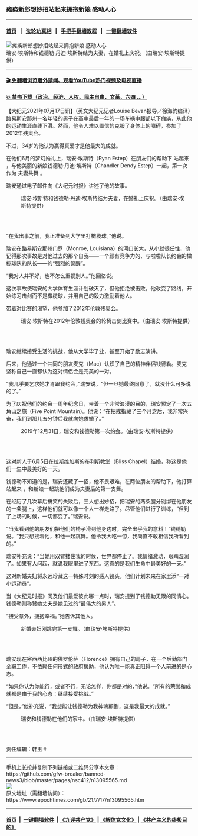 ### 瘫痪新郎想妙招站起来拥抱新娘 感动人心
------------------------

#### [首页](https://github.com/gfw-breaker/banned-news3/blob/master/README.md) &nbsp;&nbsp;|&nbsp;&nbsp; [法轮功真相](https://github.com/begood0513/basic/blob/master/README.md)  &nbsp;&nbsp;|&nbsp;&nbsp; [手把手翻墙教程](https://github.com/gfw-breaker/guides/wiki)  &nbsp;&nbsp;|&nbsp;&nbsp; [一键翻墙软件](https://github.com/gfw-breaker/nogfw/blob/master/README.md)  



<div><img alt="瘫痪新郎想妙招站起来拥抱新娘 感动人心" class="attachment-djy_600_400 size-djy_600_400 wp-post-image" src="https://i.epochtimes.com/assets/uploads/2021/07/id13095571-Paralyzed-Groom-i-700x420-600x400.jpg"/>
<div class="caption">
 瑞安‧埃斯特和钱德勒·丹迪·埃斯特结为夫妻，在婚礼上庆祝。（由瑞安‧埃斯特提供）
</div></div><hr/>

#### [ 🎬  免翻墙浏览墙外禁闻、观看YouTube热门视频及电视直播](https://github.com/gfw-breaker/HelloWorld)

#### [ 💥  禁书下载（政治、经济、人权、民主自由、文革、六四 ...）](https://github.com/gfw-breaker/books/blob/master/README.md)

<div><p>
 【大纪元2021年07月17日讯】（英文大纪元记者Louise Bevan报导／徐海韵编译）路易斯安那州一名年轻的男子在高中最后一年的一场车祸中腰部以下瘫痪，从此他的运动生涯直线下滑。然而，他令人难以置信的克服了身体上的障碍，参加了2012年残奥会。
</p>
<p>
 不过，34岁的他认为赢得真爱才是他最大的成就。
</p>
<p>
 在他们6月的梦幻婚礼上，瑞安‧埃斯特（Ryan Estep）在朋友们的帮助下
 <ok href="https://www.epochtimes.com/gb/tag/%E7%AB%99%E8%B5%B7%E6%9D%A5.html">
  站起来
 </ok>
 ，与他美丽的新娘钱德勒‧丹迪‧埃斯特（Chandler Dendy Estep）一起，第一次作为
 <ok href="https://www.epochtimes.com/gb/tag/%E5%A4%AB%E5%A6%BB%E5%85%B1%E8%88%9E.html">
  夫妻共舞
 </ok>
 。
</p>
<p>
 瑞安通过电子邮件向《大纪元时报》讲述了他的故事。
</p>
<figure aria-describedby="caption-attachment-13095587" class="wp-caption aligncenter" id="attachment_13095587" style="width: 451px">
 <ok href="https://i.epochtimes.com/assets/uploads/2021/07/id13095587-Paralyzed-Groom-i-700x420.jpg" target="_blank">
  <img alt="" class="wp-image-13095587" src="https://i.epochtimes.com/assets/uploads/2021/07/id13095587-Paralyzed-Groom-i-700x420-450x600.jpg"/>
 </ok>
 <br/><figcaption class="wp-caption-text" id="caption-attachment-13095587">
  瑞安‧埃斯特和钱德勒‧丹迪‧埃斯特结为夫妻，在婚礼上庆祝。（由瑞安‧埃斯特提供）
 </figcaption><br/>
</figure><br/>
<p>
 “在我出事之前，我正准备到大学里打橄榄球。”他说。
</p>
<p>
 瑞安在路易斯安那州门罗（Monroe, Louisiana）的河口长大，从小就很任性，他记得那次事故是对他过去的那个自我——一个颇有竞争力的、与啦啦队长约会的橄榄球队的队长——的“强烈的警醒”。
</p>
<p>
 “我对人并不好，也不怎么重视别人。”他回忆说。
</p>
<p>
 这次事故使瑞安的大学体育生涯计划破灭了，但他拒绝被击败。他改变了路线，开始练习击剑而不是橄榄球，并用自己的毅力激励着他人。
</p>
<p>
 带着对比赛的渴望，他参加了2012年伦敦残奥会。
</p>
<figure aria-describedby="caption-attachment-13095592" class="wp-caption aligncenter" id="attachment_13095592" style="width: 601px">
 <ok href="https://i.epochtimes.com/assets/uploads/2021/07/id13095592-fencing.jpeg" target="_blank">
  <img alt="" class="wp-image-13095592" src="https://i.epochtimes.com/assets/uploads/2021/07/id13095592-fencing-450x281.jpeg"/>
 </ok>
 <br/><figcaption class="wp-caption-text" id="caption-attachment-13095592">
  瑞安‧埃斯特在2012年伦敦残奥会的轮椅击剑比赛中。（由瑞安·埃斯特提供）
 </figcaption><br/>
</figure><br/>
<p>
 瑞安继续接受生活的挑战，他从大学毕了业，甚至开始了励志演讲。
</p>
<p>
 后来，他通过一个共同的朋友麦克（Mac）认识了自己的精神伴侣钱德勒。麦克坚称自己一直都认为这对情侣会是完美的一对。
</p>
<p>
 “我几乎要乞求她才肯跟我约会，”瑞安说，“但一旦她最终同意了，就没什么可多说的了。”
</p>
<p>
 为了庆祝他们的约会一周年纪念日，带着一个非常浪漫的目的，瑞安预定了一次五角山之旅（Five Point Mountain）。他说：“在把戒指藏了三个月之后，我非常兴奋，我们到那儿五分钟后我就向她求婚了。”
</p>
<figure aria-describedby="caption-attachment-13095597" class="wp-caption aligncenter" id="attachment_13095597" style="width: 450px">
 <ok href="https://i.epochtimes.com/assets/uploads/2021/07/id13095597-Date-of-the-decade-our-first-date-New-Years-December-31st-2019.jpeg" target="_blank">
  <img alt="" class="wp-image-13095597" src="https://i.epochtimes.com/assets/uploads/2021/07/id13095597-Date-of-the-decade-our-first-date-New-Years-December-31st-2019-450x600.jpeg"/>
 </ok>
 <br/><figcaption class="wp-caption-text" id="caption-attachment-13095597">
  2019年12月31日，瑞安和钱德勒第一次约会。（由瑞安‧埃斯特提供）
 </figcaption><br/>
</figure><br/>
<p>
 这对新人于6月5日在拉斯维加斯的布利斯教堂（Bliss Chapel）结婚，称这是他们一生中最美好的一天。
</p>
<p>
 钱德勒不知道的是，瑞安还藏了一招，他不畏艰难，在两位朋友的帮助下，他打算
 <ok href="https://www.epochtimes.com/gb/tag/%E7%AB%99%E8%B5%B7%E6%9D%A5.html">
  站起来
 </ok>
 ，和新娘一起跳他们成为夫妻后的第一支舞。
</p>
<p>
 在经历了几次幕后搞笑的失败后，三人想出妙招，把瑞安的两条腿分别绑在他朋友的一条腿上，这样他们就可以像一个人一样走路了。尽管他们进行了训练，“但到了上场的时候，一切都变了。”瑞安说。
</p>
<p>
 “当我看到他的朋友们把他们的椅子滑到他身边时，完全出乎我的意料！”钱德勒说。“我只想搂着他，和他一起跳舞。他令我大吃一惊，我简直不敢相信我所看到的。”
</p>
<p>
 瑞安补充说：“当她用双臂搂住我的时候，世界都停止了。我情绪激动，眼睛湿润了。如果有人问起，就说我眼里进了东西。这真的是我们生命中最美好的一天。”
</p>
<p>
 这对新婚夫妇将永远珍藏这一特殊时刻的感人镜头，他们计划未来在家里添“一对小运动员”。
</p>
<p>
 当《大纪元时报》问及他们最爱彼此哪一点时，瑞安提到了钱德勒无限的同情心。钱德勒则称赞她丈夫是她见过的“最伟大的男人”。
</p>
<p>
 “接受意外，拥抱幸福。”她告诉其他人。
</p>
<figure aria-describedby="caption-attachment-13095600" class="wp-caption aligncenter" id="attachment_13095600" style="width: 450px">
 <ok href="https://i.epochtimes.com/assets/uploads/2021/07/id13095600-just-after-our-first-dance-at-the-reception-back-home.jpeg" target="_blank">
  <img alt="" class="size-medium wp-image-13095600" src="https://i.epochtimes.com/assets/uploads/2021/07/id13095600-just-after-our-first-dance-at-the-reception-back-home-450x600.jpeg"/>
 </ok>
 <br/><figcaption class="wp-caption-text" id="caption-attachment-13095600">
  新婚夫妇刚跳完第一支舞。（由瑞安‧埃斯特提供）
 </figcaption><br/>
</figure><br/>
<p>
 瑞安现在密西西比州的佛罗伦萨（Florence）拥有自己的房子，在一个后勤部门全职工作，不依赖任何形式的政府援助，他认为唯一能真正阻碍一个人前进的是心态。
</p>
<p>
 “如果你认为你能行，或者不行，无论怎样，你都是对的，”他说。“所有的荣誉和成就都是由于我的心态：继续接受挑战。”
</p>
<p>
 “但是，”他补充说，“我想能让钱德勒为我神魂颠倒，这是我最大的成就。”
</p>
<figure aria-describedby="caption-attachment-13095607" class="wp-caption aligncenter" id="attachment_13095607" style="width: 450px">
 <ok href="https://i.epochtimes.com/assets/uploads/2021/07/id13095607-Fixing-up-our-flower-bed-.jpeg" target="_blank">
  <img alt="" class="size-medium wp-image-13095607" src="https://i.epochtimes.com/assets/uploads/2021/07/id13095607-Fixing-up-our-flower-bed--450x529.jpeg"/>
 </ok>
 <br/><figcaption class="wp-caption-text" id="caption-attachment-13095607">
  瑞安和钱德勒在他们的家中。（由瑞安‧埃斯特提供）
 </figcaption><br/>
</figure><br/>
<p>
 责任编辑：韩玉＃
</p>
</div>
<hr/>
手机上长按并复制下列链接或二维码分享本文章：<br/>
https://github.com/gfw-breaker/banned-news3/blob/master/pages/nsc412/n13095565.md <br/>
<a href='https://github.com/gfw-breaker/banned-news3/blob/master/pages/nsc412/n13095565.md'><img src='https://github.com/gfw-breaker/banned-news3/blob/master/pages/nsc412/n13095565.md.png'/></a> <br/>
原文地址（需翻墙访问）：https://www.epochtimes.com/gb/21/7/17/n13095565.htm


------------------------
#### [首页](https://github.com/gfw-breaker/banned-news3/blob/master/README.md) &nbsp;|&nbsp; [一键翻墙软件](https://github.com/gfw-breaker/nogfw/blob/master/README.md) &nbsp;| [《九评共产党》](https://github.com/gfw-breaker/9ping.md/blob/master/README.md#九评之一评共产党是什么) | [《解体党文化》](https://github.com/gfw-breaker/jtdwh.md/blob/master/README.md) | [《共产主义的终极目的》](https://github.com/gfw-breaker/gczydzjmd.md/blob/master/README.md)


<img src='http://gfw-breaker.win/banned-news3/pages/nsc412/n13095565.md' width='0px' height='0px'/>